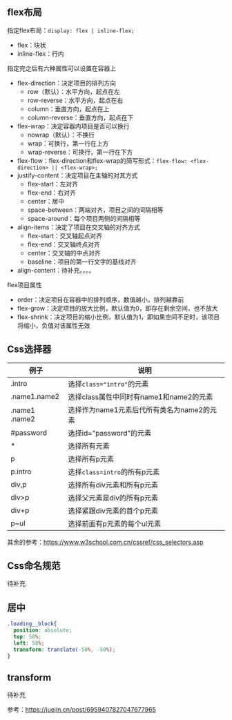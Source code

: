 ## flex布局

指定flex布局：`display: flex | inline-flex; `

  - flex：块状
  - inline-flex：行内

指定完之后有六种属性可以设置在容器上

- flex-direction：决定项目的排列方向
  - row（默认）：水平方向，起点在左
  - row-reverse：水平方向，起点在右
  - column：垂直方向，起点在上
  - column-reverse：垂直方向，起点在下
- flex-wrap：决定容器内项目是否可以换行
  - nowrap（默认）：不换行
  - wrap：可换行，第一行在上方
  - wrap-reverse：可换行，第一行在下方
- flex-flow：flex-direction和flex-wrap的简写形式：`flex-flow: <flex-direction> || <flex-wrap>;`
- justify-content：决定项目在主轴的对其方式
  - flex-start：左对齐
  - flex-end：右对齐
  - center：居中
  - space-between：两端对齐，项目之间的间隔相等
  - space-around：每个项目两侧的间隔相等
- align-items：决定了项目在交叉轴的对齐方式
  - flex-start：交叉轴起点对齐
  - flex-end：交叉轴终点对齐
  - center：交叉轴的中点对齐
  - baseline：项目的第一行文字的基线对齐
- align-content：待补充。。。。

flex项目属性

- order：决定项目在容器中的排列顺序，数值越小，排列越靠前
- flex-grow：决定项目的放大比例，默认值为0，即存在剩余空间，也不放大
- flex-shrink：决定项目的缩小比例，默认值为1，即如果空间不足时，该项目将缩小，负值对该属性无效



## Css选择器

| 例子          | 说明                                       |
| ------------- | ------------------------------------------ |
| .intro        | 选择`class="intro"`的元素                  |
| .name1.name2  | 选择class属性中同时有name1和name2的元素    |
| .name1 .name2 | 选择作为name1元素后代所有类名为name2的元素 |
| #password     | 选择id="password"的元素                    |
| *             | 选择所有元素                               |
| p             | 选择所有p元素                              |
| p.intro       | 选择`class=intro`的所有p元素               |
| div,p         | 选择所有div元素和所有p元素                 |
| div>p         | 选择父元素是div的所有p元素                 |
| div+p         | 选择紧跟div元素的首个p元素                 |
| p~ul          | 选择前面有p元素的每个ul元素                |

其余的参考：https://www.w3school.com.cn/cssref/css_selectors.asp

## Css命名规范

待补充

## 居中

```css
.loading__block{
  position: absolute;
  top: 50%;
  left: 50%;
  transform: translate(-50%, -50%);
}
```



## transform

待补充

参考：https://juejin.cn/post/6959407827047677965